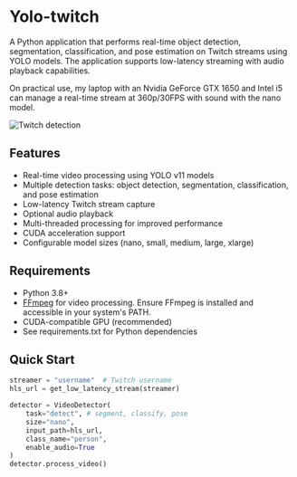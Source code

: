 # Yolo-twitch
A Python application that performs real-time object detection, segmentation, classification, and pose estimation on Twitch streams using YOLO models. The application supports low-latency streaming with audio playback capabilities. 

On practical use, my laptop with an Nvidia GeForce GTX 1650 and Intel i5 can manage a real-time stream at 360p/30FPS with sound with the nano model.

![Twitch detection](https://i.imgur.com/Qwn4KvC.png)

## Features
- Real-time video processing using YOLO v11 models
- Multiple detection tasks: object detection, segmentation, classification, and pose estimation
- Low-latency Twitch stream capture
- Optional audio playback
- Multi-threaded processing for improved performance
- CUDA acceleration support
- Configurable model sizes (nano, small, medium, large, xlarge)

## Requirements
- Python 3.8+
- [FFmpeg](https://ffmpeg.org/download.html) for video processing. Ensure FFmpeg is installed and accessible in your system's PATH.
- CUDA-compatible GPU (recommended)
- See requirements.txt for Python dependencies

## Quick Start
```python
streamer = "username"  # Twitch username
hls_url = get_low_latency_stream(streamer)

detector = VideoDetector(
    task="detect", # segment, classify, pose
    size="nano",
    input_path=hls_url,
    class_name="person",
    enable_audio=True
)
detector.process_video()
